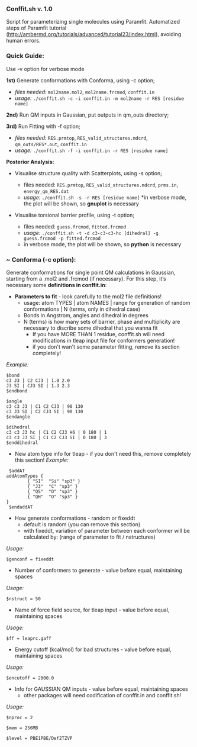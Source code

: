### Conffit.sh v. 1.0

Script for parameterizing single molecules using Paramfit.
Automatized steps of Paramfit tutorial (http://ambermd.org/tutorials/advanced/tutorial23/index.html), avoiding human errors.

### Quick Guide:

Use -v option for verbose mode 

**1st)** Generate conformations with Conforma, using -c option;
  - *files needed:* `mol2name.mol2`, `mol2name.frcmod`, `conffit.in`
  - *usage:* `./conffit.sh -c -i conffit.in -m mol2name -r RES [residue name] `

**2nd)** Run QM inputs in Gaussian, put outputs in qm_outs directory; 

**3rd)** Run Fitting with -f option;
  - *files needed:* `RES.prmtop`, `RES_valid_structures.mdcrd`, `qm_outs/RES*.out`, `conffit.in`
  - *usage:* `./conffit.sh -f -i conffit.in -r RES [residue name] `

**Posterior Analysis:**

- Visualise structure quality with Scatterplots, using -s option;
  - files needed: `RES.prmtop`, `RES_valid_structures.mdcrd`, `prms.in`, `energy_qm_RES.dat`
  - *usage:* `./conffit.sh -s -r RES [residue name]`
*in verbose mode, the plot will be shown, so **gnuplot** is necessary


- Visualise torsional barrier profile, using -t option; 
  - files needed: `guess.frcmod`, `fitted.frcmod`
  - *usage:* `./conffit.sh -t -d c3-c3-c3-hc [dihedral] -g guess.frcmod -p fitted.frcmod`
  - in verbose mode, the plot will be shown, so **python** is necessary 


### ~ Conforma (-c option):
Generate conformations for single point QM calculations in Gaussian, starting from a .mol2 and .frcmod (if necessary). For this step, it’s necessary some **definitions in conffit.in**:

- **Parameters to fit** - look carefully to the mol2 file definitions!
  - usage: atom TYPES | atom NAMES | range for generation of random conformations | N (terms, only in dihedral case)
  - Bonds in Angstrom, angles and dihedral in degrees
  - N (terms) is how many sets of barrier, phase and multiplicity are necessary to discribe some dihedral that you wanna fit 
    - If you have MORE THAN 1 residue, conffit.sh will need modifications in tleap input file for conformers generation!  
    - if you don't wan't some parameter fitting, remove its section completely!

*Example:*

```
$bond
c3 J3 | C2 CJ3 | 1.0 2.0 
J3 SI | CJ3 SI | 1.3 2.3 
$endbond
```

```
$angle
c3 c3 J3 | C1 C2 CJ3 | 90 130 
c3 J3 SI | C2 CJ3 SI | 90 130 
$endangle
```

```
$dihedral
c3 c3 J3 hc | C1 C2 CJ3 H6 | 0 180 | 1
c3 c3 J3 SI | C1 C2 CJ3 SI | 0 180 | 3
$enddihedral
```

  - New atom type info for tleap - if you don't need this, remove completely this section!
*Example:*

```
 $addAT
addAtomTypes {
        { "SI"  "Si" "sp3" }
        { "J3"  "C" "sp3" }
        { "QS"  "O" "sp3" }
        { "QH"  "O" "sp3" }
}
 $endaddAT
```

  - How generate conformations - random or fixeddt
    - default is random (you can remove this section)
    - with fixeddt, variation of parameter between each conformer will be calculated by: (range of parameter to fit / nstructures)

*Usage:*

`$genconf = fixeddt`

  - Number of conformers to generate - value before equal, maintaining spaces

*Usage:*

`$nstruct = 50`

  - Name of force field source, for tleap input - value before equal, maintaining spaces
  
*Usage:*

`$ff = leaprc.gaff`

  - Energy cutoff (kcal/mol) for bad structures - value before equal, maintaining spaces

*Usage:*

`$encutoff = 2000.0`

  - Info for GAUSSIAN QM inputs - value before equal, maintaining spaces
    - other packages will need codification of conffit.in and conffit.sh!

*Usage:*

`$nproc = 2`

`$mem = 256MB`

`$level = PBE1PBE/Def2TZVP`

